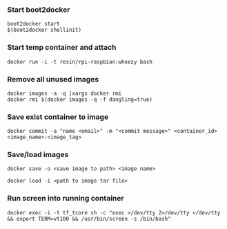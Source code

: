 
### Start boot2docker

    boot2docker start
    $(boot2docker shellinit)

### Start temp container and attach

    docker run -i -t resin/rpi-raspbian:wheezy bash

### Remove all unused images

    docker images -a -q |xargs docker rmi
    docker rmi $(docker images -q -f dangling=true)

### Save exist container to image

    docker commit -a "name <email>" -m "<commit message>" <container_id> <image_name>:<image_tag>

### Save/load images

    docker save -o <save image to path> <image name>

    docker load -i <path to image tar file> 

### Run screen into running container

    docker exec -i -t tf_tcore sh -c "exec >/dev/tty 2>/dev/tty </dev/tty && export TERM=vt100 && /usr/bin/screen -s /bin/bash"
